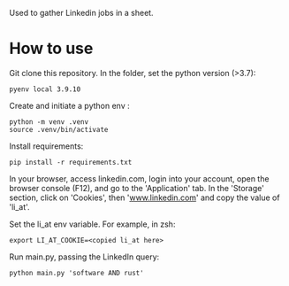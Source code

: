 Used to gather Linkedin jobs in a sheet.  

# How to use
Git clone this repository. In the folder, set the python version (>3.7):
```
pyenv local 3.9.10
```
Create and initiate a python env :
```
python -m venv .venv
source .venv/bin/activate
```

Install requirements:
```
pip install -r requirements.txt
```

In your browser, access linkedin.com, login into your account, open the browser console (F12), and go to the 'Application' tab. In the 'Storage' section, click on 'Cookies', then 'www.linkedin.com' and copy the value of 'li_at'.

Set the li_at env variable. For example, in zsh:
```
export LI_AT_COOKIE=<copied li_at here>
```

Run main.py, passing the LinkedIn query:
```
python main.py 'software AND rust'
```
